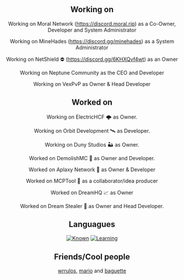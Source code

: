 <div align="center">

## Working on
Working on Moral Network (https://discord.moral.rip) as a Co-Owner, Developer and System Administrator<p>
Working on MineHades (https://discord.gg/minehades) as a System Administrator<p>
Working on NetShield ⛔ (https://discord.gg/6KHXQvf4wt) as an Owner<p>
Working on Neptune Community as the CEO and Developer<p>
Working on VexPvP as Owner & Head Developer<p>

## Worked on
Working on ElectricHCF 🌩 as Owner.<p>
Working on Orbit Development 🛰️ as Developer.<p>
Working on Duny Studios 🏜️ as Owner.<p>
Worked on DemolishMC 🔨 as Owner and Developer.<p>
Worked on Aplaxy Network 🐍 as Owner & Developer<p>
Worked on MCPTool 🧨 as a collaborator/idea producer<p>
Worked on DreamHQ 📈 as Owner<p>
Worked on Dream Stealer 💭 as Owner and Head Developer.<p>

## Languagues

[![Known](https://skillicons.dev/icons?i=python,java,mysql,bash)](https://skillicons.dev)
[![Learning](https://skillicons.dev/icons?i=javascript)](https://skillicons.dev)

## Friends/Cool people
[wrrulos](https://github.com/wrrulos), [mario](https://github.com/PerroDev) and [baguette](https://github.com/ZenKun-04)
